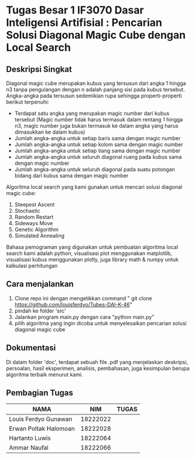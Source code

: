 # Tugas Besar 1 IF3070 Dasar Inteligensi Artifisial : Pencarian Solusi Diagonal Magic Cube dengan Local Search

## Deskripsi Singkat
Diagonal magic cube merupakan kubus yang tersusun dari angka 1 hingga n3 tanpa pengulangan dengan n adalah panjang sisi pada kubus tersebut. Angka-angka pada tersusun sedemikian rupa sehingga properti-properti berikut terpenuhi:
- Terdapat satu angka yang merupakan magic number dari kubus tersebut (Magic number tidak harus termasuk dalam rentang 1 hingga n3, magic number juga bukan termasuk ke dalam angka yang harus dimasukkan ke dalam kubus)
- Jumlah angka-angka untuk setiap baris sama dengan magic number
- Jumlah angka-angka untuk setiap kolom sama dengan magic number
- Jumlah angka-angka untuk setiap tiang sama dengan magic number
- Jumlah angka-angka untuk seluruh diagonal ruang pada kubus sama dengan magic number
- Jumlah angka-angka untuk seluruh diagonal pada suatu potongan bidang dari kubus sama dengan magic number

Algoritma local search yang kami gunakan untuk mencari solusi diagonal magic cube:  
1. Steepest Ascent
2. Stochastic
3. Random Restart
4. Sideways Move
5. Genetic Algorithm
6. Simulated Annealing

Bahasa pemograman yang digunakan untuk pembuatan algoritma local search kami adalah python, 
visualisasi plot menggunakan matplotlib, 
visualisasi kubus menggunakan plotly, 
juga library math & numpy untuk kalkulasi perhitungan

## Cara menjalankan
1. Clone repo ini dengan mengetikkan command " git clone https://github.com/louisferdyo/Tubes-DAI-K-46"
2. pindah ke folder 'src'
3. Jalankan program main.py dengan cara "python main.py"
4. pilih algoritma yang ingin dicoba untuk menyelesaikan pencarian solusi diagonal magic cube

## Dokumentasi
Di dalam folder 'doc', terdapat sebuah file .pdf yang menjelaskan deskripsi, persoalan, hasil eksperimen, analisis, pembahasan, juga kesimpulan berupa algoritma terbaik menurut kami.

## Pembagian Tugas
| NAMA                  | NIM            | TUGAS                           |
|-----------------------|----------------|---------------------------------|
| Louis Ferdyo Gunawan  | 18222022       |              |
| Erwan Poltak Halomoan | 18222028       |              |
| Hartanto Luwis        | 18222064       |              |
| Ammar Naufal          | 18222066       |              |
